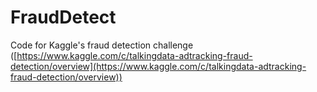 # FraudDetect
Code for Kaggle's fraud detection challenge ([https://www.kaggle.com/c/talkingdata-adtracking-fraud-detection/overview](https://www.kaggle.com/c/talkingdata-adtracking-fraud-detection/overview))